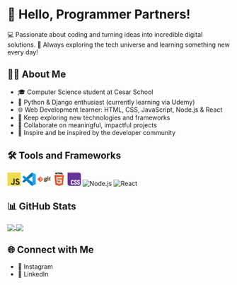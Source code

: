 # 👋 Hello, Programmer Partners!

💻 Passionate about coding and turning ideas into incredible digital solutions.
🚀 Always exploring the tech universe and learning something new every day!

## 👨‍💻 About Me

- 🎓 Computer Science student at Cesar School
- 🐍 Python & Django enthusiast (currently learning via Udemy)
- 🌐 Web Development learner: HTML, CSS, JavaScript, Node.js & React
- 🚀 Keep exploring new technologies and frameworks
- 🤝 Collaborate on meaningful, impactful projects
- 🌟 Inspire and be inspired by the developer community

## 🛠️ Tools and Frameworks

<p align="left">
  <img src="https://raw.githubusercontent.com/github/explore/main/topics/javascript/javascript.png" alt="JavaScript" width="30" height="30" style="object-fit: contain;"/>
  <img src="https://raw.githubusercontent.com/github/explore/main/topics/visual-studio-code/visual-studio-code.png" alt="VS Code" width="30" height="30" style="object-fit: contain;"/>
  <img src="https://raw.githubusercontent.com/github/explore/main/topics/git/git.png" alt="Git" width="30" height="30" style="object-fit: contain;"/>
  <img src="https://raw.githubusercontent.com/github/explore/main/topics/html/html.png" alt="HTML" width="30" height="30" style="object-fit: contain;"/>
  <img src="https://raw.githubusercontent.com/github/explore/main/topics/css/css.png" alt="CSS" width="30" height="30" style="object-fit: contain;"/>
  <img src="https://upload.wikimedia.org/wikipedia/commons/thumb/d/d9/Node.js_logo.svg/2560px-Node.js_logo.svg.png" alt="Node.js" width="30" height="30" style="object-fit: contain;"/>
  <img src="https://upload.wikimedia.org/wikipedia/commons/thumb/a/a7/React-icon.svg/1200px-React-icon.svg.png" alt="React" width="30" height="30" style="object-fit: contain;"/>
</p>

## 📊 GitHub Stats

<a href="https://github.com/CaioLira18"> 
  <img align="center" src="https://github-readme-stats.vercel.app/api/top-langs/?username=CaioLira18&layout=compact&theme=dracula"/> 
</a> 
<a href="https://github.com/CaioLira18"> 
  <img align="center" src="https://github-readme-stats.vercel.app/api?username=CaioLira18&show_icons=true&theme=dracula"/> 
</a>

## 🌐 Connect with Me

- 📸 Instagram
- 💼 LinkedIn
